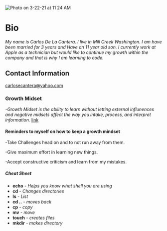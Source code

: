 ![Photo on 3-22-21 at 11 24 AM](https://user-images.githubusercontent.com/79726409/112048767-fd916f00-8b0b-11eb-931f-091ebb154585.jpg)
# **Bio**
 *My name is Carlos De La Cantera. I live in Mill Creek Washington.  I am have been married for 3 years and Have an 11 year old son.  I currently work at Apple as a technician but would like to continue my growth within the company and that is why I am learning to code.*  

## **Contact Information**
carlosecantera@yahoo.com

### **Growth Midset**
 
 *-Growth Midset is the ability to learn without letting external influnences and negative midsets affect the way you intake, process, and interpret information.*
 [link](https://www.atlassian.com/blog/inside-atlassian/growth-mindset)
 
#### **Reminders** to myself on how to keep a growth mindset
 
 -Take Challenges head on and to not run away from them.
 
 -Give maximum effort in learning new things. 
 
 -Accept constructive criticism and learn from my mistakes.

##### **Cheat Sheet**

- **echo** - *Helps you know what shell you are using*
- **cd** - *Changes directories*
- **ls** - *List*
- **cd ..** - *moves back*
- **cp** - *copy*
- **mv** - *move*
- **touch** - *creates files*
- **mkdir** - *makes directory*


